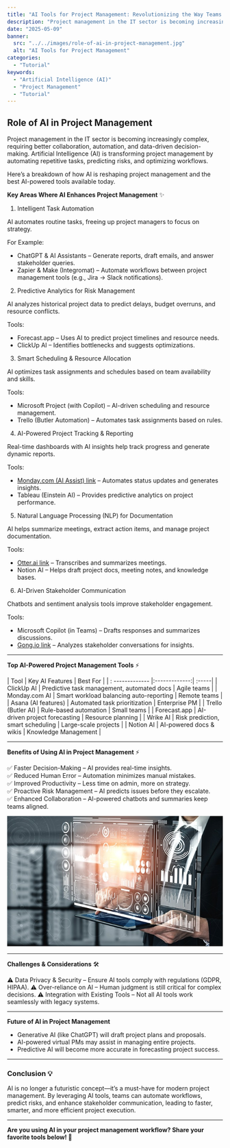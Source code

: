 ```yaml
---
title: "AI Tools for Project Management: Revolutionizing the Way Teams Work"
description: "Project management in the IT sector is becoming increasingly complex, requiring better collaboration, automation, and data-driven decision-making."
date: "2025-05-09"
banner:
  src: "../../images/role-of-ai-in-project-management.jpg"
  alt: "AI Tools for Project Management"
categories:
  - "Tutorial"
keywords:
  - "Artificial Intelligence (AI)"
  - "Project Management"
  - "Tutorial"
---
```



## Role of AI in Project Management

Project management in the IT sector is becoming increasingly complex, requiring better collaboration, automation, and data-driven decision-making. Artificial Intelligence (AI) is transforming project management by automating repetitive tasks, predicting risks, and optimizing workflows.

Here’s a breakdown of how AI is reshaping project management and the best AI-powered tools available today.

**Key Areas Where AI Enhances Project Management** ✨

1. Intelligent Task Automation

AI automates routine tasks, freeing up project managers to focus on strategy.

For Example:
* ChatGPT & AI Assistants – Generate reports, draft emails, and answer stakeholder queries.
* Zapier & Make (Integromat) – Automate workflows between project management tools (e.g., Jira → Slack notifications).

2. Predictive Analytics for Risk Management

AI analyzes historical project data to predict delays, budget overruns, and resource conflicts.

Tools:
* Forecast.app – Uses AI to predict project timelines and resource needs.
* ClickUp AI – Identifies bottlenecks and suggests optimizations.


3. Smart Scheduling & Resource Allocation

AI optimizes task assignments and schedules based on team availability and skills.

Tools:
* Microsoft Project (with Copilot) – AI-driven scheduling and resource management.
* Trello (Butler Automation) – Automates task assignments based on rules.

4. AI-Powered Project Tracking & Reporting

Real-time dashboards with AI insights help track progress and generate dynamic reports.

Tools:
* [Monday.com (AI Assist) link](https://www.monday.com) – Automates status updates and generates insights.
* Tableau (Einstein AI) – Provides predictive analytics on project performance.

5. Natural Language Processing (NLP) for Documentation

AI helps summarize meetings, extract action items, and manage project documentation.

Tools:
* [Otter.ai link](https://www.otter.ai) – Transcribes and summarizes meetings.
* Notion AI – Helps draft project docs, meeting notes, and knowledge bases.

6. AI-Driven Stakeholder Communication

Chatbots and sentiment analysis tools improve stakeholder engagement.

Tools:
* Microsoft Copilot (in Teams) – Drafts responses and summarizes discussions.
* [Gong.io link](https://www.gong.ai) – Analyzes stakeholder conversations for insights.

---

**Top AI-Powered Project Management Tools** ⚡

| Tool | Key AI Features	| Best For  |
| : ------------- |:-------------:| :-----|
| ClickUp AI |	Predictive task management, automated docs | Agile teams |
| Monday.com AI	| Smart workload balancing auto-reporting | Remote teams |
| Asana (AI features)	| Automated task prioritization | Enterprise PM |
| Trello (Butler AI) | Rule-based automation | Small teams |
| Forecast.app	| AI-driven project forecasting | Resource planning |
| Wrike AI |	Risk prediction,  smart scheduling | Large-scale projects |
| Notion AI	| AI-powered docs & wikis | Knowledge Management |

---

**Benefits of Using AI in Project Management** ⚡

✅ Faster Decision-Making – AI provides real-time insights. </br>
✅ Reduced Human Error – Automation minimizes manual mistakes.</br>
✅ Improved Productivity – Less time on admin, more on strategy.</br>
✅ Proactive Risk Management – AI predicts issues before they escalate. </br>
✅ Enhanced Collaboration – AI-powered chatbots and summaries keep teams aligned.


![This is the alt tag.](../../images/role-of-ai-in-project-management.jpg "Role of AI in Project Management (https://amreshasoomro.netlify.app).")

---

**Challenges & Considerations** 🛠️

⚠️ Data Privacy & Security – Ensure AI tools comply with regulations (GDPR, HIPAA).
⚠️ Over-reliance on AI – Human judgment is still critical for complex decisions.
⚠️ Integration with Existing Tools – Not all AI tools work seamlessly with legacy systems.

---

**Future of AI in Project Management**

* Generative AI (like ChatGPT) will draft project plans and proposals.
* AI-powered virtual PMs may assist in managing entire projects.
* Predictive AI will become more accurate in forecasting project success.

---

### Conclusion 💡

AI is no longer a futuristic concept—it’s a must-have for modern project management. By leveraging AI tools, teams can automate workflows, predict risks, and enhance stakeholder communication, leading to faster, smarter, and more efficient project execution.

---

**Are you using AI in your project management workflow? Share your favorite tools below! 🚀**

